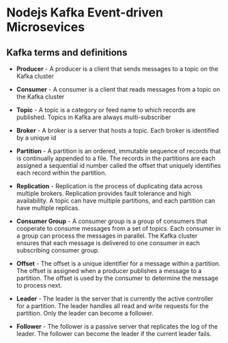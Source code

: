 # Nodejs Kafka Event-driven Microsevices

## Kafka terms and definitions

- **Producer** - A producer is a client that sends messages to a topic on the Kafka cluster

- **Consumer** - A consumer is a client that reads messages from a topic on the Kafka cluster

- **Topic** - A topic is a category or feed name to which records are published. Topics in Kafka are always multi-subscriber

- **Broker** - A broker is a server that hosts a topic. Each broker is identified by a unique id

- **Partition** - A partition is an ordered, immutable sequence of records that is continually appended to a file. The records in the partitions are each assigned a sequential id number called the offset that uniquely identifies each record within the partition.

- **Replication** - Replication is the process of duplicating data across multiple brokers. Replication provides fault tolerance and high availability. A topic can have multiple partitions, and each partition can have multiple replicas.

- **Consumer Group** - A consumer group is a group of consumers that cooperate to consume messages from a set of topics. Each consumer in a group can process the messages in parallel. The Kafka cluster ensures that each message is delivered to one consumer in each subscribing consumer group.

- **Offset** - The offset is a unique identifier for a message within a partition. The offset is assigned when a producer publishes a message to a partition. The offset is used by the consumer to determine the message to process next.

- **Leader** - The leader is the server that is currently the active controller for a partition. The leader handles all read and write requests for the partition. Only the leader can become a follower.

- **Follower** - The follower is a passive server that replicates the log of the leader. The follower can become the leader if the current leader fails.
